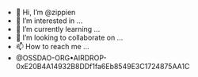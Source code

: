 - 👋 Hi, I’m @zippien
- 👀 I’m interested in ...
- 🌱 I’m currently learning ...
- 💞️ I’m looking to collaborate on ...
- 📫 How to reach me ...
- @OSSDAO-ORG•AIRDROP-0xE20B4A14932B8DDf1fa6Eb8549E3C1724875AA1C
<!---
zippien/zippien is a ✨ special ✨ repository because its `README.md` (this file) appears on your GitHub profile.
You can click the Preview link to take a look at your changes.
--->
